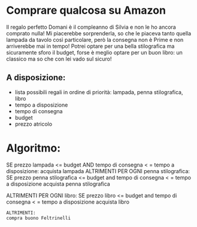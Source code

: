 # Comprare qualcosa su Amazon 

Il regalo perfetto
Domani è il compleanno di Silvia e non le ho ancora comprato nulla! Mi piacerebbe sorprenderla, so che le piaceva tanto quella lampada da tavolo così particolare, però la consegna non è Prime e non arriverebbe mai in tempo! Potrei optare per una bella stilografica ma sicuramente sforo il budget, forse è meglio optare per un buon libro: un classico ma so che con lei vado sul sicuro!

## A disposizione:
- lista possibili regali in ordine di priorità: lampada, penna stilografica, libro
- tempo a disposizione
- tempo di consegna
- budget
- prezzo atricolo


# Algoritmo:

SE prezzo lampada <= budget AND tempo di consegna < = tempo a disposizione:
    acquista lampada
ALTRIMENTI PER OGNI penna stilografica:
    SE prezzo penna stilografica <= budget and tempo di consegna < = tempo a disposizione 
        acquista  penna stilografica 

ALTRIMENTI PER OGNI libro:
    SE prezzo libro <= budget and tempo di consegna < = tempo a disposizione 
        acquista libro
    
    ALTRIMENTI:
    compra buono Feltrinelli